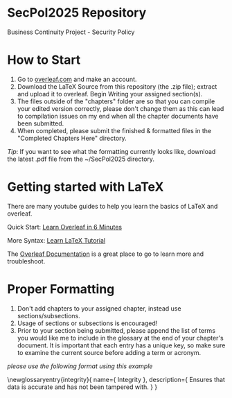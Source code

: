 # SecPol2025 Repository
Business Continuity Project - Security Policy

# How to Start
1. Go to [overleaf.com](https://www.overleaf.com) and make an account.
2. Download the LaTeX Source from this repository (the .zip file); extract and upload it to overleaf. Begin Writing your assigned section(s).
3. The files outside of the "chapters" folder are so that you can compile your edited version correctly, please don't change them as this can lead to compilation issues on my end when all the chapter documents have been submitted.
4. When completed, please submit the finished & formatted files in the "Completed Chapters Here" directory.

*Tip*: If you want to see what the formatting currently looks like, download the latest .pdf file from the ~/SecPol2025 directory.

# Getting started with LaTeX
There are many youtube guides to help you learn the basics of LaTeX and overleaf.

Quick Start: [Learn Overleaf in 6 Minutes](https://www.youtube.com/watch?v=xcTN4F3l9Ds)

More Syntax: [Learn LaTeX Tutorial](https://www.youtube.com/watch?v=mfRmmZ_84Mw)

The [Overleaf Documentation](https://www.overleaf.com/learn) is a great place to go to learn more and troubleshoot.


# Proper Formatting
1. Don't add chapters to your assigned chapter, instead use sections/subsections.
2. Usage of sections or subsections is encouraged!
3. Prior to your section being submitted, please append the list of terms you would like me to include in the glossary at the end of your chapter's document. It is important that each entry has a unique key, so make sure to examine the current source before adding a term or acronym.

*please use the following format using this example*

\newglossaryentry{integrity}{
    name={ Integrity },
    description={ Ensures that data is accurate and has not been tampered with. }
}
